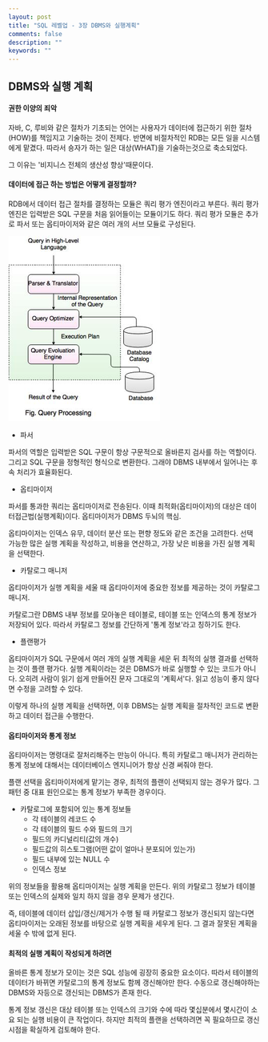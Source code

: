 ```yaml
---
layout: post
title: "SQL 레벨업 - 3장 DBMS와 실행계획"
comments: false
description: ""
keywords: ""
---
```


## DBMS와 실행 계획


#### 권한 이양의 죄악

자바, C, 루비와 같은 절차가 기초되는 언어는 사용자가 데이터에 접근하기 위한 절차(HOW)를 책임지고 기술하는 것이 전제다.
반면에 비절차적인 RDB는 모든 일을 시스템에게 맡겼다. 따라서 숑자가 하는 일은 대상(WHAT)을 기술하는것으로 축소되었다.

그 이유는 '비지니스 전체의 생산성 향상'때문이다.


#### 데이터에 접근 하는 방법은 어떻게 결정할까?

RDB에서 데이터 접근 절차를 결정하는 모듈은 쿼리 평가 엔진이라고 부른다.
쿼리 평가 엔진은 입력받은 SQL 구문을 처음 읽어들이는 모듈이기도 하다.
쿼리 평가 모듈은 추가로 파서 또는 옵티마이저와 같은 여러 개의 서브 모듈로 구성된다.

![query_flow](/images/sql_level_up/query_flow.jpg)


- 파서

파서의 역할은 입력받은 SQL 구문이 항상 구문적으로 올바른지 검사를 하는 역할이다.
그리고 SQL 구문을 정형적인 형식으로 변환한다. 그래야 DBMS 내부에서 일어나는 후속 처리가 효율화된다.


- 옵티마이저

파서를 통과한 쿼리는 옵티마이저로 전송된다. 이때 최적화(옵티마이저)의 대상은 데이터접근법(실행계획)이다. 옵티마이저가 DBMS 두뇌의 핵심.

옵티마이저는 인덱스 유무, 데이터 분산 또는 편향 정도와 같은 조건을 고려한다. 선택 가능한 많은 실행 계획을 작성하고, 비용을 연산하고, 가장 낮은 비용을 가진 실행 계획을 선택한다.


- 카탈로그 매니저

옵티마이저가 실행 계획을 세울 때 옵티마이저에 중요한 정보를 제공하는 것이 카탈로그 매니저.

카탈로그란 DBMS 내부 정보를 모아놓은 테이블로, 테이블 또는 인덱스의 통계 정보가 저장되어 있다. 따라서 카탈로그 정보를 간단하게 '통계 정보'라고 칭하기도 한다.


- 플랜평가

옵티마이저가 SQL 구문에서 여러 개의 실행 계획을 세운 뒤 최적의 실행 결과를 선택하는 것이 플랜 평가다. 실행 계획이라는 것은 DBMS가 바로 실행할 수 있는 코드가 아니다. 오히려 사람이 읽기 쉽게 만들어진 문자 그대로의 '계획서'다. 읽고 성능이 좋지 않다면 수정을 고려할 수 있다.

이렇게 하나의 실행 계획을 선택하면, 이후 DBMS는 실행 계획을 절차적인 코드로 변환하고 데이터 접근을 수행한다.



#### 옵티마이저와 통계 정보

옵티마이저는 명령대로 잘처리해주는 만능이 아니다. 특히 카탈로그 매니저가 관리하는 통계 정보에 대해서는 데이터베이스 엔지니어가 항상 신경 써줘야 한다.

플랜 선택을 옵티마이저에게 맡기는 경우, 최적의 플랜이 선택되지 않는 경우가 많다.
그 패턴 중 대표 원인으로는 통계 정보가 부족한 경우이다.

- 카탈로그에 포함되어 있는 통계 정보들
  - 각 테이블의 레코드 수
  - 각 테이블의 필드 수와 필드의 크기
  - 필드의 카디널리티(값의 개수)
  - 필드값의 히스토그램(어떤 값이 얼마나 분포되어 있는가)
  - 필드 내부에 있는 NULL 수
  - 인덱스 정보


위의 정보들을 활용해 옵티마이저는 실행 계획을 만든다. 위의 카탈로그 정보가 테이블 또는 인덱스의 실제와 일치 하지 않을 경우 문제가 생긴다.

즉, 테이블에 데이터 삽입/갱신/제거가 수행 될 때 카탈로그 정보가 갱신되지 않는다면 옵티마이저는 오래된 정보를 바탕으로 실행 계획을 세우게 된다. 그 결과 잘못된 계획을 세울 수 밖에 없게 된다.



#### 최적의 실행 계획이 작성되게 하려면

올바른 통계 정보가 모이는 것은 SQL 성능에 굉장히 중요한 요소이다. 따라서 테이블의 데이터가 바뀌면 카탈로그의 통계 정보도 함께 갱신해야만 한다. 수동으로 갱신해야하는 DBMS와 자등으로 갱신되는 DBMS가 존재 한다.

통계 정보 갱신은 대상 테이블 또는 인덱스의 크기와 수에 따라 몇십분에서 몇시간이 소요 되는 실행 비용이 큰 작업이다. 하지만 최적의 플랜을 선택하려면 꼭 필요하므로 갱신 시점을 확실하게 검토해야 한다.
